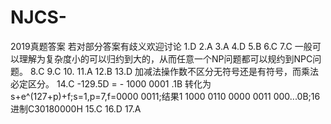# NJCS-
2019真题答案
若对部分答案有歧义欢迎讨论
1.D
2.A
3.A
4.D
5.B
6.C
7.C
一般可以理解为复杂度小的可以归约到大的，从而任意一个NP问题都可以规约到NPC问题。
8.C
9.C
10.
11.A
12.B
13.D
加减法操作数不区分无符号还是有符号，而乘法必定区分。
14.C
-129.5D = - 1000 0001 .1B 转化为s+e^(127+p)+f;s=1,p=7,f=0000 0011;结果1 1000 0110 0000 0011 000...0B;16进制C30180000H
15.C
16.D
17.A





